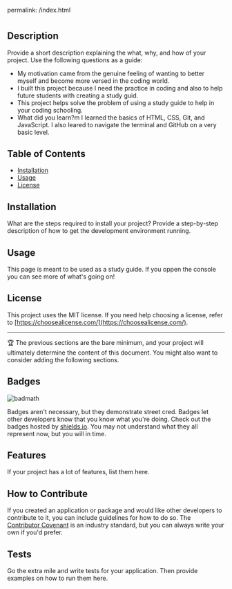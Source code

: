 permalink: /index.html

# <Coding-Bootcamp-Prework-Study-Guide>

## Description

Provide a short description explaining the what, why, and how of your project. Use the following questions as a guide:

- My motivation came from the genuine feeling of wanting to better myself and become more versed in the coding world.
- I built this project because I need the practice in coding and also to help future students with creating a study guid.
- This project helps solve the problem of using a study guide to help in your coding schooling.
- What did you learn?m I learned the basics of HTML, CSS, Git, and JavaScript. I also leared to navigate the terminal and GitHub on a very basic level.

## Table of Contents

- [Installation](#installation)
- [Usage](#usage)
- [License](#license)

## Installation

What are the steps required to install your project? Provide a step-by-step description of how to get the development environment running.

## Usage

This page is meant to be used as a study guide. If you oppen the console you can see more of what's going on!

## License

This project uses the MIT license. If you need help choosing a license, refer to [https://choosealicense.com/](https://choosealicense.com/).

---

🏆 The previous sections are the bare minimum, and your project will ultimately determine the content of this document. You might also want to consider adding the following sections.

## Badges

![badmath](https://img.shields.io/github/languages/top/nielsenjared/badmath)

Badges aren't necessary, but they demonstrate street cred. Badges let other developers know that you know what you're doing. Check out the badges hosted by [shields.io](https://shields.io/). You may not understand what they all represent now, but you will in time.

## Features

If your project has a lot of features, list them here.

## How to Contribute

If you created an application or package and would like other developers to contribute to it, you can include guidelines for how to do so. The [Contributor Covenant](https://www.contributor-covenant.org/) is an industry standard, but you can always write your own if you'd prefer.

## Tests

Go the extra mile and write tests for your application. Then provide examples on how to run them here.
